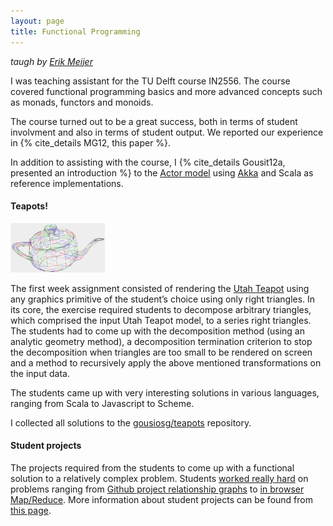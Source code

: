 ```yaml
---
layout: page
title: Functional Programming
---
```


*taugh by [Erik Meijer](http://)*

I was teaching assistant for the TU Delft course IN2556. The course covered
functional programming basics and more advanced concepts such as monads,
functors and monoids.

The course turned out to be a great success, both in terms of student involvment
and also in terms of student output. We reported our experience in
{% cite_details MG12, this paper %}.

In addition to assisting with the course, I
{% cite_details Gousit12a, presented an introduction %} to the
[Actor model](https://www.wikipedia.org/Actor_model)
using [Akka](http://akka.io) and Scala as reference implementations.

#### Teapots!

<img src="/files/teapot.png" width="30%"/>

The first week assignment consisted of rendering the
[Utah Teapot](http://www.wikipedia.org/Utah_teapot)
using any
graphics primitive of the student’s choice using only right triangles. In its
core, the exercise required students to decompose arbitrary triangles, which
comprised the input Utah Teapot model, to a series right triangles. The students
had to come up with the decomposition method (using an analytic geometry
method), a decomposition termination criterion to stop the decomposition when
triangles are too small to be rendered on screen and a method to recursively
apply the above mentioned transformations on the input data.

The students came up with very interesting solutions in various languages,
ranging from Scala to Javascript to Scheme.

I collected all solutions to the
[gousiosg/teapots](https://github.com/gousiosg/teapots) repository.

#### Student projects

The projects required from the students to come up with a functional
solution to a relatively complex problem. Students
[worked really hard](http://twitter.com/headinthebox) on problems ranging
from
[Github project relationship graphs]()
to
[in browser Map/Reduce](). More information about
student projects can be found from [this page](http://serg...).
